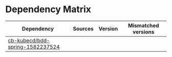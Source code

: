 # Dependency Matrix

Dependency | Sources | Version | Mismatched versions
---------- | ------- | ------- | -------------------
[cb-kubecd/bdd-spring-1582237524](https://github.com/cb-kubecd/bdd-spring-1582237524.git) |  | []() | 
